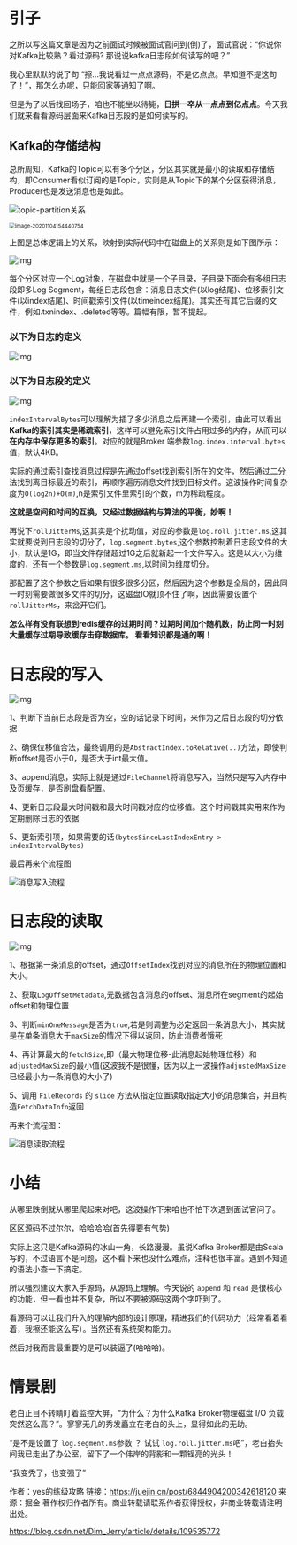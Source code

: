 # 引子

之所以写这篇文章是因为之前面试时候被面试官问到(倒)了，面试官说：“你说你对Kafka比较熟？看过源码? 那说说kafka日志段如何读写的吧？”

我心里默默的说了句 “擦...我说看过一点点源码，不是亿点点。早知道不提这句了！”，那怎么办呢，只能回家等通知了啊。

但是为了以后找回场子，咱也不能坐以待毙，**日拱一卒从一点点到亿点点**。今天我们就来看看源码层面来Kafka日志段的是如何读写的。



## Kafka的存储结构

总所周知，Kafka的Topic可以有多个分区，分区其实就是最小的读取和存储结构，即Consumer看似订阅的是Topic，实则是从Topic下的某个分区获得消息，Producer也是发送消息也是如此。



![topic-partition关系](https://tva1.sinaimg.cn/large/008eGmZEgy1gp16cgoorzj30cz0bn0ts.jpg)



<img src="https://img-blog.csdnimg.cn/img_convert/eb82bbfd5e523f02a8ecd214d8a38fc9.png" alt="image-20201104154440754" style="zoom:67%;" />



上图是总体逻辑上的关系，映射到实际代码中在磁盘上的关系则是如下图所示：



![img](https://tva1.sinaimg.cn/large/008eGmZEgy1gp16clz8ucj30j807djsd.jpg)



每个分区对应一个Log对象，在磁盘中就是一个子目录，子目录下面会有多组日志段即多Log Segment，每组日志段包含：消息日志文件(以log结尾)、位移索引文件(以index结尾)、时间戳索引文件(以timeindex结尾)。其实还有其它后缀的文件，例如.txnindex、.deleted等等。篇幅有限，暂不提起。

### 以下为日志的定义



![img](https://tva1.sinaimg.cn/large/008eGmZEgy1gp16cpzma3j30p30b976d.jpg)



### 以下为日志段的定义



![img](https://tva1.sinaimg.cn/large/008eGmZEgy1gp16ctu1ihj30kp06cab1.jpg)



`indexIntervalBytes`可以理解为插了多少消息之后再建一个索引，由此可以看出**Kafka的索引其实是稀疏索引**，这样可以避免索引文件占用过多的内存，从而可以**在内存中保存更多的索引**。对应的就是Broker 端参数`log.index.interval.bytes` 值，默认4KB。

实际的通过索引查找消息过程是先通过offset找到索引所在的文件，然后通过二分法找到离目标最近的索引，再顺序遍历消息文件找到目标文件。这波操作时间复杂度为`O(log2n)+O(m)`,n是索引文件里索引的个数，m为稀疏程度。

**这就是空间和时间的互换，又经过数据结构与算法的平衡，妙啊！**

再说下`rollJitterMs`,这其实是个扰动值，对应的参数是`log.roll.jitter.ms`,这其实就要说到日志段的切分了，`log.segment.bytes`,这个参数控制着日志段文件的大小，默认是1G，即当文件存储超过1G之后就新起一个文件写入。这是以大小为维度的，还有一个参数是`log.segment.ms`,以时间为维度切分。

那配置了这个参数之后如果有很多很多分区，然后因为这个参数是全局的，因此同一时刻需要做很多文件的切分，这磁盘IO就顶不住了啊，因此需要设置个`rollJitterMs`，来岔开它们。

**怎么样有没有联想到redis缓存的过期时间？过期时间加个随机数，防止同一时刻大量缓存过期导致缓存击穿数据库。 看看知识都是通的啊！**

# 日志段的写入



![img](https://tva1.sinaimg.cn/large/008eGmZEgy1gp16cxqzb7j30oz0hojvg.jpg)



1、判断下当前日志段是否为空，空的话记录下时间，来作为之后日志段的切分依据

2、确保位移值合法，最终调用的是`AbstractIndex.toRelative(..)`方法，即使判断offset是否小于0，是否大于int最大值。

3、append消息，实际上就是通过`FileChannel`将消息写入，当然只是写入内存中及页缓存，是否刷盘看配置。

4、更新日志段最大时间戳和最大时间戳对应的位移值。这个时间戳其实用来作为定期删除日志的依据

5、更新索引项，如果需要的话`(bytesSinceLastIndexEntry > indexIntervalBytes)`

最后再来个流程图



![消息写入流程](https://tva1.sinaimg.cn/large/008eGmZEgy1gp16d1ruu3j30d70lewg8.jpg)



# 日志段的读取



![img](https://tva1.sinaimg.cn/large/008eGmZEgy1gp16d5kdeij30ox0hzjv0.jpg)



1、根据第一条消息的offset，通过`OffsetIndex`找到对应的消息所在的物理位置和大小。

2、获取`LogOffsetMetadata`,元数据包含消息的offset、消息所在segment的起始offset和物理位置

3、判断`minOneMessage`是否为`true`,若是则调整为必定返回一条消息大小，其实就是在单条消息大于`maxSize`的情况下得以返回，防止消费者饿死

4、再计算最大的`fetchSize`,即（最大物理位移-此消息起始物理位移）和`adjustedMaxSize`的最小值(这波我不是很懂，因为以上一波操作`adjustedMaxSize`已经最小为一条消息的大小了)

5、调用 `FileRecords` 的 `slice` 方法从指定位置读取指定大小的消息集合，并且构造`FetchDataInfo`返回

再来个流程图：



![消息读取流程](https://tva1.sinaimg.cn/large/008eGmZEgy1gp16d8rdl9j30fi0fkdh8.jpg)



# 小结

从哪里跌倒就从哪里爬起来对吧，这波操作下来咱也不怕下次遇到面试官问了。

区区源码不过尔尔，哈哈哈哈(首先得要有气势)

实际上这只是Kafka源码的冰山一角，长路漫漫。虽说Kafka Broker都是由Scala写的，不过语言不是问题，这不看下来也没什么难点，注释也很丰富。遇到不知道的语法小查一下搞定。

所以强烈建议大家入手源码，从源码上理解。今天说的 `append` 和 `read` 是很核心的功能，但一看也并不复杂，所以不要被源码这两个字吓到了。

看源码可以让我们升入的理解内部的设计原理，精进我们的代码功力（经常看着看着，我擦还能这么写）。当然还有系统架构能力。

然后对我而言最重要的是可以装逼了(哈哈哈)。

# 情景剧

老白正目不转睛盯着监控大屏，“为什么？为什么Kafka Broker物理磁盘 I/O 负载突然这么高？”。寥寥无几的秀发矗立在老白的头上，显得如此的无助。

“是不是设置了 `log.segment.ms`参数 ？ 试试 `log.roll.jitter.ms`吧”，老白抬头间我已走出了办公室，留下了一个伟岸的背影和一颗锃亮的光头！

“我变秃了，也变强了”


作者：yes的练级攻略
链接：https://juejin.cn/post/6844904200342618120
来源：掘金
著作权归作者所有。商业转载请联系作者获得授权，非商业转载请注明出处。



https://blog.csdn.net/Dim_Jerry/article/details/109535772